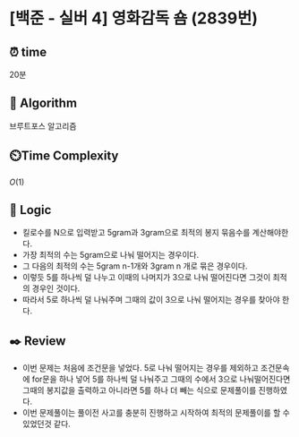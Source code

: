 # [백준 - 실버 4] 영화감독 숌 (2839번)

## ⏰  **time**

20분

## :pushpin: **Algorithm**

브루트포스 알고리즘

## ⏲️**Time Complexity**

$O(1)$

## :round_pushpin: **Logic**

- 킬로수를 N으로 입력받고 5gram과 3gram으로 최적의 봉지 묶음수를 계산해야한다.
- 가장 최적의 수는 5gram으로 나눠 떨어지는 경우이다.
- 그 다음의 최적의 수는 5gram n-1개와 3gram n 개로 묶은 경우이다.
- 이렇듯 5를 하나씩 덜 나누고 이때의 나머지가 3으로 나눠 떨어진다면 그것이 최적의 경우인 것이다.
- 따라서 5로 하나씩 덜 나눠주며 그때의 값이 3으로 나눠 떨어지는 경우를 찾아야 한다.

## :black_nib: **Review**

- 이번 문제는 처음에 조건문을 넣었다. 5로 나눠 떨어지는 경우를 제외하고 조건문속에 for문을 하나 넣어 5를 하나씩 덜 나눠주고 그때의 수에서 3으로 나눠떨어진다면 그때의 봉지값을 출력하고 아니라면 5를 하나 더 빼는 식으로 문제풀이를 진행하였다.
- 이번 문제풀이는 풀이전 사고를 충분히 진행하고 시작하여 최적의 문제풀이를 할 수 있었던것 같다.


